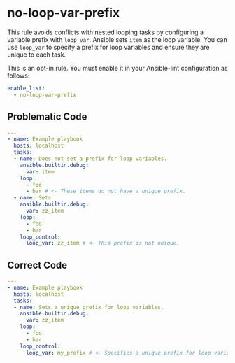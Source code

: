 # no-loop-var-prefix

This rule avoids conflicts with nested looping tasks by configuring a variable prefix with `loop_var`.
Ansible sets `item` as the loop variable.
You can use `loop_var` to specify a prefix for loop variables and ensure they are unique to each task.

This is an opt-in rule.
You must enable it in your Ansible-lint configuration as follows:

```yaml
enable_list:
  - no-loop-var-prefix
```

## Problematic Code

```yaml
---
- name: Example playbook
  hosts: localhost
  tasks:
  - name: Does not set a prefix for loop variables.
    ansible.builtin.debug:
      var: item
    loop:
      - foo
      - bar # <- These items do not have a unique prefix.
  - name: Sets 
    ansible.builtin.debug:
      var: zz_item
    loop:
      - foo
      - bar
    loop_control:
      loop_var: zz_item # <- This prefix is not unique.
```

## Correct Code

```yaml
---
- name: Example playbook
  hosts: localhost
  tasks:
  - name: Sets a unique prefix for loop variables.
    ansible.builtin.debug:
      var: zz_item
    loop:
      - foo
      - bar
    loop_control:
      loop_var: my_prefix # <- Specifies a unique prefix for loop variables.
```
